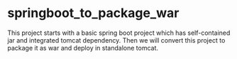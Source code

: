 # springboot_to_package_war
This project starts with a basic spring boot project which has self-contained jar and integrated tomcat dependency. 
Then we will convert this project to package it as war and deploy in standalone tomcat.
